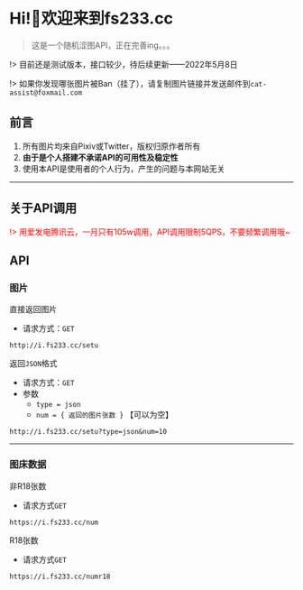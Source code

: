 # Hi!👋欢迎来到fs233.cc
> 这是一个随机涩图API，正在完善ing。。。

!> 目前还是测试版本，接口较少，待后续更新——2022年5月8日

!> 如果你发现哪张图片被Ban（挂了），请复制图片链接并发送邮件到`cat-assist@foxmail.com`

## 前言
1. 所有图片均来自Pixiv或Twitter，版权归原作者所有
2. **由于是个人搭建不承诺API的可用性及稳定性**
3. 使用本API是使用者的个人行为，产生的问题与本网站无关

---

## 关于API调用

<div style='color: red'>

!> 用爱发电腾讯云，一月只有105w调用，API调用限制5QPS，不要频繁调用哦~

</div>

## API

### 图片
直接返回图片
- 请求方式：`GET`


```http
http://i.fs233.cc/setu
```

返回`JSON`格式
- 请求方式：`GET`
- 参数
    - `type = json`
    - `num = { 返回的图片张数 }` 【可以为空】


```http
http://i.fs233.cc/setu?type=json&num=10
```
---
### 图床数据

非R18张数

- 请求方式`GET`

```http
https://i.fs233.cc/num
```

R18张数

- 请求方式`GET`

```http
https://i.fs233.cc/numr18
```

